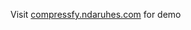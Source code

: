 <p>Visit <a href="https://compressfy.ndaruhes.com" target="_blank">compressfy.ndaruhes.com</a> for demo</p>